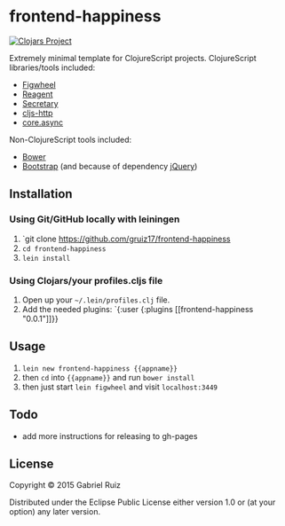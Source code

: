 # frontend-happiness

[![Clojars Project](http://clojars.org/frontend-happiness/lein-template/latest-version.svg)](http://clojars.org/frontend-happiness/lein-template)

Extremely minimal template for ClojureScript projects. ClojureScript libraries/tools included:

* [Figwheel](https://github.com/bhauman/lein-figwheel)
* [Reagent](https://github.com/reagent-project/reagent)
* [Secretary](https://github.com/gf3/secretary)
* [cljs-http](https://github.com/r0man/cljs-http)
* [core.async](https://github.com/clojure/core.async)

Non-ClojureScript tools included:

* [Bower](http://bower.io/)
* [Bootstrap](http://getbootstrap.com/) (and because of dependency [jQuery](https://jquery.com/))

## Installation

### Using Git/GitHub locally with leiningen

1. `git clone https://github.com/gruiz17/frontend-happiness
2. `cd frontend-happiness`
3. `lein install`

### Using Clojars/your profiles.cljs file

1. Open up your `~/.lein/profiles.clj` file.
2. Add the needed plugins: `{:user {:plugins [[frontend-happiness "0.0.1"]]}}

## Usage

1. `lein new frontend-happiness {{appname}}`
2. then `cd` into `{{appname}}` and run `bower install`
3. then just start `lein figwheel` and visit `localhost:3449`

## Todo

* add more instructions for releasing to gh-pages

## License

Copyright © 2015 Gabriel Ruiz

Distributed under the Eclipse Public License either version 1.0 or (at
your option) any later version.
